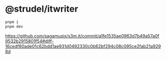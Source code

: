 # @strudel/itwriter

```sh
pnpm i
pnpm dev
```

https://github.com/sagamusix/s3m.it/commit/a1fe1535ae0963d7b49a57a0f9532b2915801f54#diff-16cedf80ade01c62bdd1ae931d0492330c0b62bf294c08c095ce2fab21a9298d
